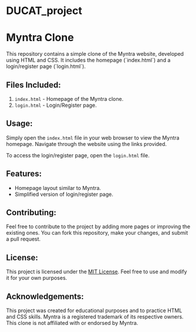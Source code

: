 # DUCAT_project
<h1>Myntra Clone</h1>
<p>This repository contains a simple clone of the Myntra website, developed using HTML and CSS. It includes the homepage (`index.html`) and a login/register page (`login.html`).</p>

<h2>Files Included:</h2>
<ol>
    <li><code>index.html</code> - Homepage of the Myntra clone.</li>
    <li><code>login.html</code> - Login/Register page.</li>
</ol>

 <h2>Usage:</h2>
 <p>Simply open the <code>index.html</code> file in your web browser to view the Myntra homepage. Navigate through the website using the links provided.</p>
 <p>To access the login/register page, open the <code>login.html</code> file.</p>

 <h2>Features:</h2>
 <ul>
    <li>Homepage layout similar to Myntra.</li>
    <li>Simplified version of login/register page.</li>
 </ul>

<h2>Contributing:</h2>
<p>Feel free to contribute to the project by adding more pages or improving the existing ones. You can fork this repository, make your changes, and submit a pull request.</p>

<h2>License:</h2>
<p>This project is licensed under the <a href="LICENSE">MIT License</a>. Feel free to use and modify it for your own purposes.</p>

<h2>Acknowledgements:</h2>
<p>This project was created for educational purposes and to practice HTML and CSS skills. Myntra is a registered trademark of its respective owners. This clone is not affiliated with or endorsed by Myntra.</p>
